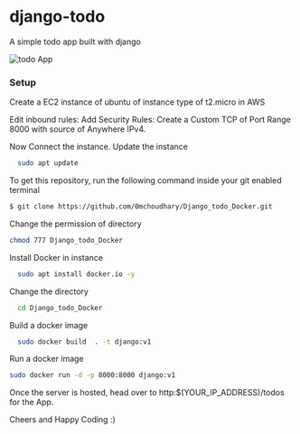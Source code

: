 # django-todo
A simple todo app built with django

![todo App](https://raw.githubusercontent.com/shreys7/django-todo/develop/staticfiles/todoApp.png)
### Setup

Create a EC2 instance of ubuntu of instance type of t2.micro in AWS

Edit inbound rules:
    Add Security Rules:
      Create a Custom TCP of Port Range 8000 with source of Anywhere IPv4.

Now Connect the instance.
Update the instance
```bash
  sudo apt update
```

To get this repository, run the following command inside your git enabled terminal
```bash
$ git clone https://github.com/0mchoudhary/Django_todo_Docker.git
```

Change the permission of directory
```bash
chmod 777 Django_todo_Docker
```

Install Docker in instance
```bash
  sudo apt install docker.io -y
```

Change the directory
```bash
  cd Django_todo_Docker
```

Build a docker image
```bash
  sudo docker build  . -t django:v1
```

Run a docker image
```bash
sudo docker run -d -p 8000:8000 django:v1
```

Once the server is hosted, head over to http:$(YOUR_IP_ADDRESS)/todos for the App.

Cheers and Happy Coding :)
